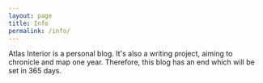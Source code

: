 ```yaml
---
layout: page
title: Info
permalink: /info/
---
```


Atlas Interior is a personal blog.
It's also a writing project, aiming to chronicle and map one year.
Therefore, this blog has an end which will be set in 365 days.
